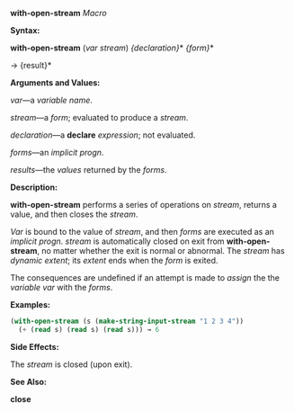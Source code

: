 **with-open-stream** *Macro* 



**Syntax:** 



**with-open-stream** (*var stream*) *\{declaration\}*\* *\{form\}*\* 



→ \{result\}\* 



**Arguments and Values:** 



*var*—a *variable name*. 



*stream*—a *form*; evaluated to produce a *stream*. 



*declaration*—a **declare** *expression*; not evaluated. 



*forms*—an *implicit progn*. 



*results*—the *values* returned by the *forms*. 



**Description:** 



**with-open-stream** performs a series of operations on *stream*, returns a value, and then closes the *stream*. 



*Var* is bound to the value of *stream*, and then *forms* are executed as an *implicit progn*. *stream* is automatically closed on exit from **with-open-stream**, no matter whether the exit is normal or abnormal. The *stream* has *dynamic extent*; its *extent* ends when the *form* is exited. 



The consequences are undefined if an attempt is made to *assign* the the *variable var* with the *forms*. 



**Examples:**
```lisp
(with-open-stream (s (make-string-input-stream "1 2 3 4")) 
  (+ (read s) (read s) (read s))) → 6 


```
**Side Effects:** 



The *stream* is closed (upon exit). 



**See Also:** 



**close** 



